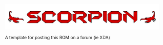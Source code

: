 ![alt text](https://github.com/ScorpionRom/forum_template/blob/master/scorp_logo1.png "ScorpionROM v2.x")

A template for posting this ROM on a forum (ie XDA)
